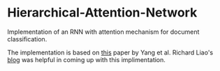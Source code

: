 # Hierarchical-Attention-Network
Implementation of an RNN with attention mechanism for document classification.

The implementation is based on [this](https://www.cs.cmu.edu/~diyiy/docs/naacl16.pdf) paper by Yang et al. Richard Liao's [blog](https://richliao.github.io/supervised/classification/2016/12/26/textclassifier-HATN/) was helpful in coming up with this implimentation.
